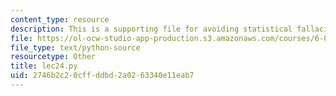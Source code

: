 ```yaml
---
content_type: resource
description: This is a supporting file for avoiding statistical fallacies.
file: https://ol-ocw-studio-app-production.s3.amazonaws.com/courses/6-00sc-introduction-to-computer-science-and-programming-spring-2011/2746b2c20cffddbd2a0263340e11eab7_lec24.py
file_type: text/python-source
resourcetype: Other
title: lec24.py
uid: 2746b2c2-0cff-ddbd-2a02-63340e11eab7
---
```

